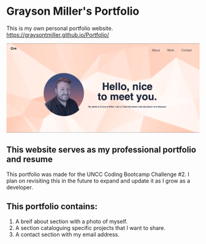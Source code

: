 # Grayson Miller's Portfolio

This is my own personal portfolio website.
https://graysontmiller.github.io/Portfolio/

![Display Image](/assets/portfolio-site-screenshot.png)

## This website serves as my professional portfolio and resume

This portfolio was made for the UNCC Coding Bootcamp Challenge #2. I plan on revisiting this in the future to expand and update it as I grow as a developer.

## This portfolio contains:

1. A breif about section with a photo of myself.
2. A section cataloguing specific projects that I want to share.
3. A contact section with my email address.

